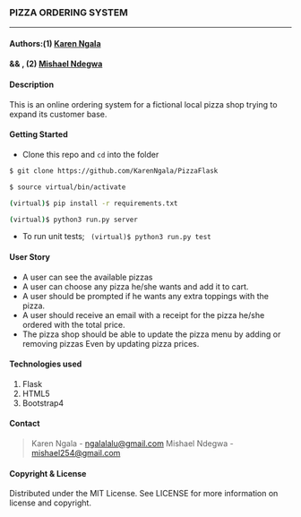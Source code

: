 ### **PIZZA ORDERING SYSTEM**

****
#### Authors:(1) [Karen Ngala](https://github.com/KarenNgala)
####      && , (2) [Mishael Ndegwa](https://github.com/mishael254)

#### **Description**
This is an online ordering system for a fictional local pizza shop trying to expand its customer base.

#### Getting Started
- Clone this repo and ```cd``` into the folder
```sh 
$ git clone https://github.com/KarenNgala/PizzaFlask

$ source virtual/bin/activate

(virtual)$ pip install -r requirements.txt

(virtual)$ python3 run.py server
```
- To run unit tests; ``` (virtual)$ python3 run.py test```

#### **User Story**
- A user can see the available pizzas
- A user can choose any pizza he/she wants and add it to cart.
- A user should be prompted if he wants any extra toppings with the pizza.
- A user should receive an email with a receipt for the pizza he/she ordered with the total price.
- The pizza shop should be able to update the pizza menu by adding or removing pizzas Even by updating pizza prices.

#### **Technologies used**
1. Flask
2. HTML5
3. Bootstrap4

#### **Contact**
>Karen Ngala - ngalalalu@gmail.com
>Mishael Ndegwa - mishael254@gmail.com

#### **Copyright & License**
Distributed under the MIT License. See LICENSE for more information on license and copyright. 